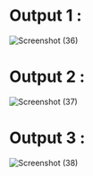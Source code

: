 # Output 1 :

![Screenshot (36)](https://github.com/user-attachments/assets/ab83302f-ff44-40cf-96a9-2771b6022aa8)

# Output 2 :

![Screenshot (37)](https://github.com/user-attachments/assets/2f3cc29e-c174-44f0-b646-aaab3f04dbd7)

# Output 3 :

![Screenshot (38)](https://github.com/user-attachments/assets/443fe807-8e34-4558-a56b-dc3ad022874f)
